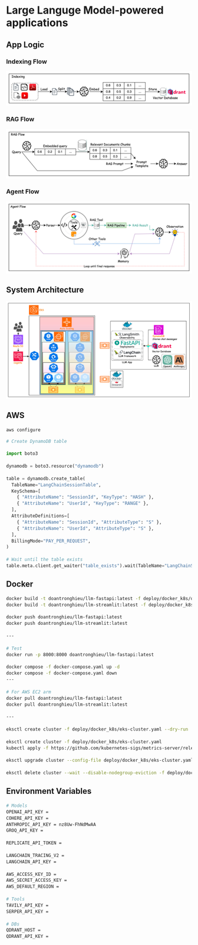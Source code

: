 # Large Languge Model-powered applications

## App Logic

### Indexing Flow

![Indexing Flow](./diagrams/IndexingFlow.jpeg)

### RAG Flow

![RAG Flow](./diagrams/RAGFlow.jpeg)

### Agent Flow

![Agent Flow](./diagrams/AgentFlow.jpeg)

## System Architecture

![System Architecture](./diagrams/SystemDesign.jpeg)

## AWS

```bash
aws configure
```

```python
# Create DynamoDB table

import boto3

dynamodb = boto3.resource("dynamodb")

table = dynamodb.create_table(
  TableName="LangChainSessionTable",
  KeySchema=[
    { "AttributeName": "SessionId", "KeyType": "HASH" },
    { "AttributeName": "UserId", "KeyType": "RANGE" },
  ],
  AttributeDefinitions=[
    { "AttributeName": "SessionId", "AttributeType": "S" },
    { "AttributeName": "UserId", "AttributeType": "S" },
  ],
  BillingMode="PAY_PER_REQUEST",
)

# Wait until the table exists
table.meta.client.get_waiter("table_exists").wait(TableName="LangChainSessionTable")

```

## Docker

```bash
docker build -t doantronghieu/llm-fastapi:latest -f deploy/docker_k8s/docker-files/Dockerfile.fastapi .
docker build -t doantronghieu/llm-streamlit:latest -f deploy/docker_k8s/docker-files/Dockerfile.streamlit .

docker push doantronghieu/llm-fastapi:latest
docker push doantronghieu/llm-streamlit:latest

---

# Test
docker run -p 8000:8000 doantronghieu/llm-fastapi:latest

docker compose -f docker-compose.yaml up -d
docker compose -f docker-compose.yaml down
---

# For AWS EC2 arm
docker pull doantronghieu/llm-fastapi:latest
docker pull doantronghieu/llm-streamlit:latest

---

eksctl create cluster -f deploy/docker_k8s/eks-cluster.yaml --dry-run

eksctl create cluster -f deploy/docker_k8s/eks-cluster.yaml
kubectl apply -f https://github.com/kubernetes-sigs/metrics-server/releases/latest/download/components.yaml

eksctl upgrade cluster --config-file deploy/docker_k8s/eks-cluster.yaml

eksctl delete cluster --wait --disable-nodegroup-eviction -f deploy/docker_k8s/eks-cluster.yaml 

```

## Environment Variables

```bash
# Models
OPENAI_API_KEY = 
COHERE_API_KEY = 
ANTHROPIC_API_KEY = nz8Uw-FhNdMwAA
GROQ_API_KEY = 

REPLICATE_API_TOKEN = 

LANGCHAIN_TRACING_V2 = 
LANGCHAIN_API_KEY = 

AWS_ACCESS_KEY_ID = 
AWS_SECRET_ACCESS_KEY = 
AWS_DEFAULT_REGION = 

# Tools
TAVILY_API_KEY = 
SERPER_API_KEY = 

# DBs
QDRANT_HOST = 
QDRANT_API_KEY = 
```
